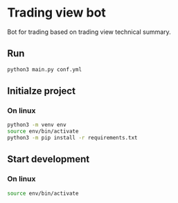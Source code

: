 # Trading view bot

Bot for trading based on trading view technical summary.

## Run

```sh
python3 main.py conf.yml
```

## Initialze project

### On linux

```sh
python3 -m venv env
source env/bin/activate
python3 -m pip install -r requirements.txt
```

## Start development

### On linux

```sh
source env/bin/activate
```
